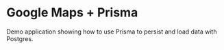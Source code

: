 # Google Maps + Prisma

Demo application showing how to use Prisma to persist and load data with Postgres.
